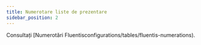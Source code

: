 ```yaml
---
title: Numerotare liste de prezentare
sidebar_position: 2
---
```


Consultați [Numerotări Fluentisconfigurations/tables/fluentis-numerations).